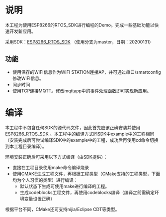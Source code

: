 # 说明

本工程为使用ESP8266的RTOS_SDK进行编程的Demo。完成一些基础功能以快速开发新应用。

采用SDK：[ESP8266_RTOS_SDK](https://github.com/espressif/ESP8266_RTOS_SDK) （使用分支为master，日期：20200131）

## 功能

- 使用保存的WIFI信息作为WIFI STATION连接AP，并可通过串口/smartconfig修改WIFI信息。
- 同步时间
- 使用TCP连接MQTT。修改mqttapp中的事件处理函数即可实现新应用。

# 编译

本工程中不包含任何SDK的源代码文件，因此首先应该正确安装并使用[ESP8266_RTOS_SDK](https://github.com/espressif/ESP8266_RTOS_SDK) 。本工程中的编译方式同SDK中example中的工程相同（安装完成后可尝试编译SDK中的example中的工程，成功后再使用cd命令切换到本工程目录编译）。

环境安装正确后可采用以下方式编译（由SDK提供）：

- 直接在工程目录使用make命令编译烧录
- 使用CMAKE生成工程文件，再根据工程类型（CMake支持的工程类型，下面均为个人习惯的类型）进行编译：
  - 默认状态下生成可使用make进行编译的工程。
  - 生成codeblocks工程文件，再使用codeblocks编译（编译之前需确定环境变量设置正确）

根据平台不同，CMake还可支持nijia/Eclipse CDT等类型。





